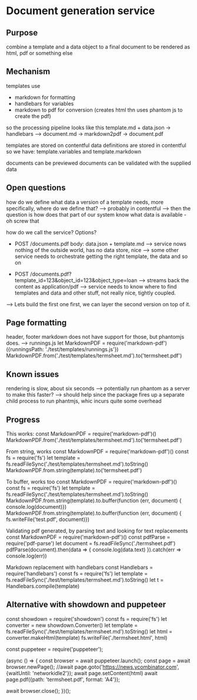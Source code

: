 # Document generation service
## Purpose
combine a template and a data object to a final document to be rendered as html, pdf or something else

## Mechanism
templates use
- markdown for formatting
- handlebars for variables
- markdown to pdf for conversion (creates html thn uses phantom js to create the pdf)

so the processing pipeline looks like this
template.md + data.json -> handlebars --> document.md -> markdown2pdf -> document.pdf

templates are stored on contentful
data definitions are stored in contentful so we have:
template.variables and template.markdown


documents can be previewed
documents can be validated with the supplied data


## Open questions
how do we define what data a version of a template needs, more specifically, where do we define that?
--> probably in contentful
--> then the question is how does that part of our system know what data is available - oh screw that

how do we call the service? Options?
- POST /documents.pdf body: data.json + template.md
--> service nows nothing of the outside world, has no data store, nice
--> some other service needs to orchestrate getting the right template, the data and so on


- POST /documents.pdf?template_id=123&object_id=123&object_type=loan
--> streams back the content as application/pdf
--> service needs to know where to find templates and data and other stuff, not really nice, tightly coupled.

--> Lets build the first one first, we can layer the second version on top of it.

## Page formatting
header, footer
markdown does not have support for those, but phantomjs does.
--> runnings.js
let MarkdownPDF = require('markdown-pdf')({runningsPath: './test/templates/runnings.js'})
MarkdownPDF.from('./test/templates/termsheet.md').to('termsheet.pdf')



## Known issues
rendering is slow, about six seconds --> potentially run phantom as a server to make this faster?
--> should help since the package fires up a separate child process to run phantmjs, whic incurs quite some overhead


## Progress
This works:
const MarkdownPDF = require('markdown-pdf')()
MarkdownPDF.from('./test/templates/termsheet.md').to('termsheet.pdf')

From string, works
const MarkdownPDF = require('markdown-pdf')()
const fs = require('fs')
let template = fs.readFileSync('./test/templates/termsheet.md').toString()
MarkdownPDF.from.string(template).to('termsheet.pdf')

To buffer, works too
const MarkdownPDF = require('markdown-pdf')()
const fs = require('fs')
let template = fs.readFileSync('./test/templates/termsheet.md').toString()
MarkdownPDF.from.string(template).to.buffer(function (err, document) { console.log(document)})
MarkdownPDF.from.string(template).to.buffer(function (err, document) { fs.writeFile('test.pdf', document)})

Validating pdf generated, by parsing text and looking for text replacements
const MarkdownPDF = require('markdown-pdf')()
const pdfParse = require('pdf-parse')
let document = fs.readFileSync('./termsheet.pdf')
pdfParse(document).then(data => {
  console.log(data.text)
}).catch(err => console.log(err))

Markdown replacement with handlebars
const Handlebars = require('handlebars')
const fs = require('fs')
let template = fs.readFileSync('./test/templates/termsheet.md').toString()
let t = Handlebars.compile(template)


## Alternative with showdown and puppeteer
const showdown  = require('showdown')
const fs = require('fs')
let converter = new showdown.Converter()
let template = fs.readFileSync('./test/templates/termsheet.md').toString()
let html      = converter.makeHtml(template)
fs.writeFile('./termsheet.html', html)

const puppeteer = require('puppeteer');

(async () => {
  const browser = await puppeteer.launch();
  const page = await browser.newPage();
  //await page.goto('https://news.ycombinator.com', {waitUntil: 'networkidle2'});
  await page.setContent(html)
  await page.pdf({path: 'termsheet.pdf', format: 'A4'});

  await browser.close();
})();
